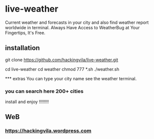 # live-weather
Current weather and forecasts in your city and also find weather report worldwide in terminal.
Always Have Access to WeatherBug at Your Fingertips, It's Free.

## installation ##

git clone https://github.com/hackingvila/live-weather.git

cd live-weather
cd weather
chmod 777 *.sh
./weather.sh

*** extras
 You can type your city name see the weather terminal.
 
### you can search here 200+ cities 
 
 install and enjoy !!!!!!!!
 
 
 ## WeB ##
 
 ### https://hackingvila.wordpress.com
